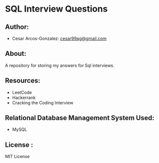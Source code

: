 # SQL Interview Questions
## Author: 
- Cesar Arcos-Gonzalez: cesar99ag@gmail.com
## About: 
A repository for storing my answers for Sql interviews.

## Resources:
- LeetCode
- Hackerrank
- Cracking the Coding Interview

## Relational Database Management System Used:
- MySQL

## License : 
MIT License
